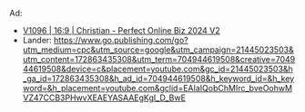 Ad:
- [V1096 | 16:9 | Christian - Perfect Online Biz 2024 V2](https://youtu.be/WSHJc98LHLk)
- Lander: https://www.go.publishing.com/go?utm_medium=cpc&utm_source=google&utm_campaign=21445023503&utm_content=172863435308&utm_term=704944619508&creative=704944619508&device=c&placement=youtube.com&gc_id=21445023503&h_ga_id=172863435308&h_ad_id=704944619508&h_keyword_id=&h_keyword=&h_placement=youtube.com&gclid=EAIaIQobChMIrc_bveOohwMVZ47CCB3PHwvXEAEYASAAEgKgI_D_BwE
